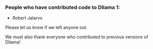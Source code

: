 ### People who have contributed code to Dllama 1:

- Robert Jalarvo

Please let us know if we left anyone out.

We must also thank everyone who contributed to previous versions of Dllama!